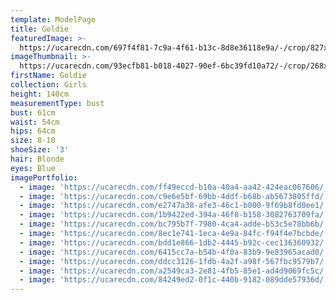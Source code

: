 ```yaml
---
template: ModelPage
title: Goldie
featuredImage: >-
  https://ucarecdn.com/697f4f81-7c9a-4f61-b13c-8d8e36118e9a/-/crop/827x464/0,0/-/preview/
imageThumbnail: >-
  https://ucarecdn.com/93ecfb81-b018-4027-90ef-6bc39fd10a72/-/crop/268x292/366,8/-/preview/
firstName: Goldie
collection: Girls
height: 140cm
measurementType: bust
bust: 61cm
waist: 54cm
hips: 64cm
size: 8-10
shoeSize: '3'
hair: Blonde
eyes: Blue
imagePortfolio:
  - image: 'https://ucarecdn.com/ff49eccd-b10a-40a4-aa42-424eac067606/'
  - image: 'https://ucarecdn.com/c9e6e5bf-69bb-4ddf-b68b-ab5673805ffd/'
  - image: 'https://ucarecdn.com/e2747a38-afe3-46c1-b000-9f69b8fd0ee1/'
  - image: 'https://ucarecdn.com/1b9422ed-394a-46f8-b158-3082763709fa/'
  - image: 'https://ucarecdn.com/bc795b7f-7980-4ca4-adde-b53c5e78bb6b/'
  - image: 'https://ucarecdn.com/8ec1e741-1eca-4e9a-84fc-f94f4e7bcbde/'
  - image: 'https://ucarecdn.com/bdd1e866-1db2-4445-b92c-cec136360932/'
  - image: 'https://ucarecdn.com/6415cc7a-b54b-4f0a-83b9-9e83965acad0/'
  - image: 'https://ucarecdn.com/ddcc3126-1fdb-4a2f-a98f-567fbc9579b7/'
  - image: 'https://ucarecdn.com/a2549ca3-2e81-4fb5-85e1-ad4d9069fc5c/'
  - image: 'https://ucarecdn.com/84249ed2-0f1c-440b-9182-089dde57936d/'
---
```


